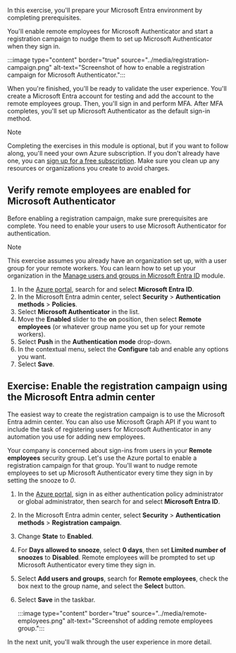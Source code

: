 In this exercise, you'll prepare your Microsoft Entra environment by completing prerequisites. 

You'll enable remote employees for Microsoft Authenticator and start a registration campaign to nudge them to set up Microsoft Authenticator when they sign in.

:::image type="content" border="true" source="../media/registration-campaign.png" alt-text="Screenshot of how to enable a registration campaign for Microsoft Authenticator.":::

When you're finished, you'll be ready to validate the user experience. You'll create a Microsoft Entra account for testing and add the account to the remote employees group. Then, you'll sign in and perform MFA. After MFA completes, you'll set up Microsoft Authenticator as the default sign-in method.

> [!NOTE]
> Completing the exercises in this module is optional, but if you want to follow along, you'll need your own Azure subscription. If you don't already have one, you can [sign up for a free subscription](https://azure.microsoft.com/free/). Make sure you clean up any resources or organizations you create to avoid charges.

## Verify remote employees are enabled for Microsoft Authenticator

Before enabling a registration campaign, make sure prerequisites are complete. You need to enable your users to use Microsoft Authenticator for authentication.

> [!NOTE]
> This exercise assumes you already have an organization set up, with a user group for your remote workers. You can learn how to set up your organization in the [Manage users and groups in Microsoft Entra ID](/training/modules/manage-users-and-groups-in-aady/) module.

1. In the [Azure portal](https://portal.azure.com), search for and select **Microsoft Entra ID**.
1. In the Microsoft Entra admin center, select **Security** > **Authentication methods** > **Policies**.
1. Select **Microsoft Authenticator** in the list.
1. Move the **Enabled** slider to the **on** position, then select **Remote employees** (or whatever group name you set up for your remote workers).
1. Select **Push** in the **Authentication mode** drop-down.
1. In the contextual menu, select the **Configure** tab and enable any options you want.
1. Select **Save**.

<a name='exercise-enable-the-registration-campaign-using-the-azure-ad-portal'></a>

## Exercise: Enable the registration campaign using the Microsoft Entra admin center

The easiest way to create the registration campaign is to use the Microsoft Entra admin center. You can also use Microsoft Graph API if you want to include the task of registering users for Microsoft Authenticator in any automation you use for adding new employees.

Your company is concerned about sign-ins from users in your **Remote employees** security group. Let's use the Azure portal to enable a registration campaign for that group. You'll want to nudge remote employees to set up Microsoft Authenticator every time they sign in by setting the snooze to *0*.

1. In the [Azure portal](https://portal.azure.com), sign in as either authentication policy administrator or global administrator, then search for and select **Microsoft Entra ID**.
1. In the Microsoft Entra admin center, select **Security** > **Authentication methods** > **Registration campaign**.
1. Change **State** to **Enabled**.
1. For **Days allowed to snooze**, select **0 days**, then set **Limited number of snoozes** to **Disabled**. Remote employees will be prompted to set up Microsoft Authenticator every time they sign in.
1. Select **Add users and groups**, search for **Remote employees**, check the box next to the group name, and select the **Select** button.
1. Select **Save** in the taskbar.

   :::image type="content" border="true" source="../media/remote-employees.png" alt-text="Screenshot of adding remote employees group.":::

In the next unit, you'll walk through the user experience in more detail.
